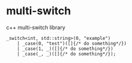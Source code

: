 # multi-switch

c++ multi-switch library

```
_switch<int, std::string>(0, "example")
    | _case(0, "test")([]{/* do something*/})
    | _case(1, _)([]{/* do something*/})
    | _case(_, _)([]{/* do something*/});
```
